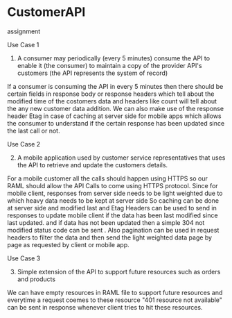# CustomerAPI
assignment

Use Case 1
1.	A consumer may periodically (every 5 minutes) consume the API to enable it (the consumer) to maintain a copy of the provider API's customers (the API represents the system of record)

If a consumer is consuming the API in every 5 minutes then there should be certain fields in response body or response headers which tell about  the modified time of the costomers data  and headers like count will tell about the any new customer data addition.
We can also make use of the response header Etag in case of caching at server side for mobile apps which allows the consumer to understand if the certain response has been updated since the last call or not.


Use Case 2 

2.	A mobile application used by customer service representatives that uses the API to retrieve and update the customers details.

For a mobile customer all the calls should happen using HTTPS so our RAML should allow the API Calls to come using HTTPS protocol.
Since for mobile client, responses from server side  needs to be light weighted due to which  heavy data needs to be kept at server side
So caching can be done at server side and modified last and Etag Headers  can be used to send in responses to update  mobile client  if the data has been last modified since last updated. and if data has not been updated then a simple 304 not modified status code can be sent .
Also pagination can be used in request headers to filter the data and then send the light weighted data page by page as requested by client or mobile app.


Use Case 3

3.	Simple extension of the API to support future resources such as orders and products

We can have empty resources in RAML file to support future resources and everytime a request coemes to these resource  "401 resource not available" can be sent in response whenever client tries to hit these resources.

